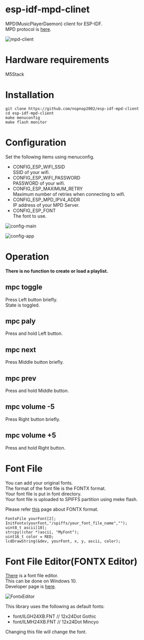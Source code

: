 # esp-idf-mpd-clinet
MPD(MusicPlayerDaemon) client for ESP-IDF.   
MPD protocol is [here](https://github.com/MusicPlayerDaemon/MPD/blob/master/doc/protocol.rst).   

![mpd-client](https://user-images.githubusercontent.com/6020549/100164763-e941ba80-2efb-11eb-83bd-d46323f56f65.JPG)

# Hardware requirements
M5Stack

# Installation

```
git clone https://github.com/nopnop2002/esp-idf-mpd-client
cd esp-idf-mpd-client
make menuconfig
make flash monitor
```
# Configuration
Set the following items using menuconfig.
- CONFIG_ESP_WIFI_SSID   
SSID of your wifi.
- CONFIG_ESP_WIFI_PASSWORD   
PASSWORD of your wifi.
- CONFIG_ESP_MAXIMUM_RETRY   
Maximum number of retries when connecting to wifi.
- CONFIG_ESP_MPD_IPV4_ADDR   
IP address of your MPD Server.   
- CONFIG_ESP_FONT   
The font to use.

![config-main](https://user-images.githubusercontent.com/6020549/100164797-fa8ac700-2efb-11eb-938b-319961c73cc9.jpg)

![config-app](https://user-images.githubusercontent.com/6020549/100164808-0080a800-2efc-11eb-97a0-dd9cb795c7e6.jpg)

# Operation
__There is no function to create or load a playlist.__   

## mpc toggle
Press Left button briefly.   
State is toggled.

## mpc paly
Press and hold Left button.   

## mpc next
Press Middle button briefly.   

## mpc prev
Press and hold Middle button.   

## mpc volume -5
Press Right button briefly.   

## mpc volume +5
Press and hold Right button.   

# Font File   
You can add your original fonts.   
The format of the font file is the FONTX format.   
Your font file is put in font directory.   
Your font file is uploaded to SPIFFS partition using meke flash.   

Please refer [this](http://elm-chan.org/docs/dosv/fontx_e.html) page about FONTX format.   

```
FontxFile yourFont[2];
InitFontx(yourFont,"/spiffs/your_font_file_name","");
uint8_t ascii[10];
strcpy((char *)ascii, "MyFont");
uint16_t color = RED;
lcdDrawString(&dev, yourFont, x, y, ascii, color);
```

# Font File Editor(FONTX Editor)   
[There](http://elm-chan.org/fsw/fontxedit.zip) is a font file editor.   
This can be done on Windows 10.   
Developer page is [here](http://elm-chan.org/fsw_e.html).   

![FontxEditor](https://user-images.githubusercontent.com/6020549/78731275-3b889800-797a-11ea-81ba-096dbf07c4b8.png)


This library uses the following as default fonts:   
- font/ILGH24XB.FNT // 12x24Dot Gothic
- font/ILMH24XB.FNT // 12x24Dot Mincyo

Changing this file will change the font.


